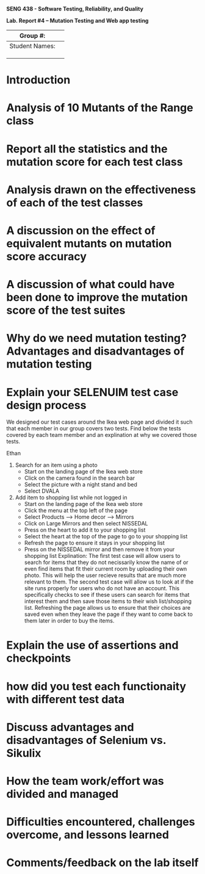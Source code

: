 **SENG 438 - Software Testing, Reliability, and Quality**

**Lab. Report \#4 – Mutation Testing and Web app testing**

| Group \#:      |     |
| -------------- | --- |
| Student Names: |     |
|                |     |
|                |     |
|                |     |

# Introduction


# Analysis of 10 Mutants of the Range class 

# Report all the statistics and the mutation score for each test class



# Analysis drawn on the effectiveness of each of the test classes

# A discussion on the effect of equivalent mutants on mutation score accuracy

# A discussion of what could have been done to improve the mutation score of the test suites

# Why do we need mutation testing? Advantages and disadvantages of mutation testing

# Explain your SELENUIM test case design process
We designed our test cases around the Ikea web page and divided it such that each member in our group covers two tests. Find below the tests covered by each team member and an explination at why we covered those tests.

Ethan
1. Search for an item using a photo
    - Start on the landing page of the Ikea web store
    - Click on the camera found in the search bar
    - Select the picture with a night stand and bed
    - Select DVALA
2. Add item to shopping list while not logged in
    - Start on the landing page of the Ikea web store
    - Click the menu at the top left of the page
    - Select Products --> Home decor --> Mirrors
    - Click on Large Mirrors and then select NISSEDAL
    - Press on the heart to add it to your shopping list
    - Select the heart at the top of the page to go to your shopping list
    - Refresh the page to ensure it stays in your shopping list
    - Press on the NISSEDAL mirror and then remove it from your shopping list
Explination: The first test case will allow users to search for items that they do not necissarily know the name of or even find items that fit their current room by uploading their own photo. This will help the user recieve results that are much more relevant to them. The second test case will allow us to look at if the site runs properly for users  who do not have an account. This specifically checks to see if these users can search for items that interest them and then save those items to their wish list/shopping list. Refreshing the page allows us to ensure that their choices are saved even when they leave the page if they want to come back to them later in order to buy the items.

# Explain the use of assertions and checkpoints

# how did you test each functionaity with different test data

# Discuss advantages and disadvantages of Selenium vs. Sikulix

# How the team work/effort was divided and managed


# Difficulties encountered, challenges overcome, and lessons learned

# Comments/feedback on the lab itself
